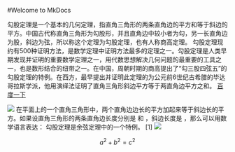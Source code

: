 #Welcome to MkDocs

勾股定理是一个基本的几何定理，指直角三角形的两条直角边的平方和等于斜边的平方。中国古代称直角三角形为勾股形，并且直角边中较小者为勾，另一长直角边为股，斜边为弦，所以称这个定理为勾股定理，也有人称商高定理。
勾股定理现约有500种证明方法，是数学定理中证明方法最多的定理之一。勾股定理是人类早期发现并证明的重要数学定理之一，用代数思想解决几何问题的最重要的工具之一，也是数形结合的纽带之一。在中国，周朝时期的商高提出了“勾三股四弦五”的勾股定理的特例。在西方，最早提出并证明此定理的为公元前6世纪古希腊的毕达哥拉斯学派，他用演绎法证明了直角三角形斜边平方等于两直角边平方之和。
[百度一下](https://baike.baidu.com/)

![](/img/gougu.png)
 在平面上的一个直角三角形中，两个直角边边长的平方加起来等于斜边长的平方。如果设直角三角形的两条直角边长度分别是
和
，斜边长度是
，那么可以用数学语言表达：
勾股定理是余弦定理中的一个特例。 [1] 
![](https://timgsa.baidu.com/timg?image&quality=80&size=b9999_10000&sec=1583152586514&di=09161e8f37f767db3fecfc450748474f&imgtype=0&src=http%3A%2F%2Fpic.baike.soso.com%2Fp%2F20090101%2F20090101120000-105284.jpg)


$$
a^2 + b^2 = c^2 
$$


<script id="MathJax-script" async
  src="https://cdn.jsdelivr.net/npm/mathjax@3.0.0/es5/tex-mml-chtml.js">
</script>
<script>
MathJax = {
  tex: {
    inlineMath: [['$', '$'], ['\\(', '\\)']]
  }
};
</script>